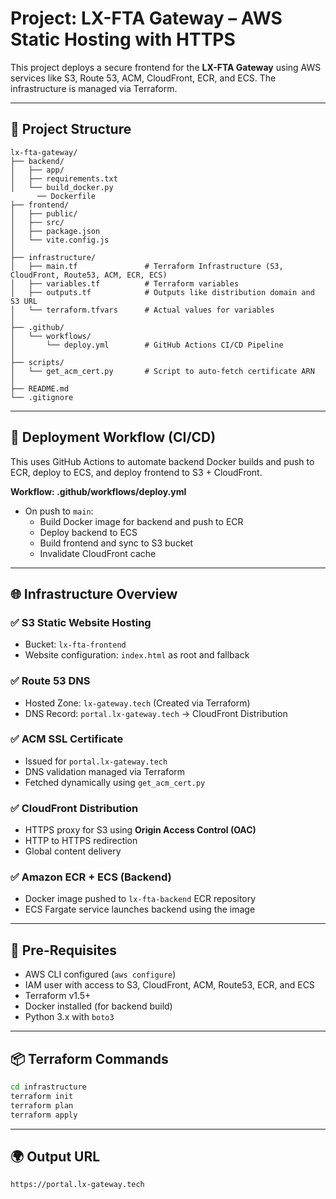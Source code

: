 # Project: LX-FTA Gateway – AWS Static Hosting with HTTPS

This project deploys a secure frontend for the **LX-FTA Gateway** using AWS services like S3, Route 53, ACM, CloudFront, ECR, and ECS. The infrastructure is managed via Terraform.

---

## 🔧 Project Structure
```
lx-fta-gateway/
├── backend/
│   ├── app/
│   ├── requirements.txt
│   └── build_docker.py
      ── Dockerfile
├── frontend/
│   ├── public/
│   ├── src/
│   ├── package.json
│   └── vite.config.js
│
├── infrastructure/
│   ├── main.tf               # Terraform Infrastructure (S3, CloudFront, Route53, ACM, ECR, ECS)
│   ├── variables.tf          # Terraform variables
│   ├── outputs.tf            # Outputs like distribution domain and S3 URL
│   └── terraform.tfvars      # Actual values for variables
│
├── .github/
│   └── workflows/
│       └── deploy.yml        # GitHub Actions CI/CD Pipeline
│
├── scripts/
│   └── get_acm_cert.py       # Script to auto-fetch certificate ARN
│
├── README.md
└── .gitignore
```

---

## 🚀 Deployment Workflow (CI/CD)
This uses GitHub Actions to automate backend Docker builds and push to ECR, deploy to ECS, and deploy frontend to S3 + CloudFront.

**Workflow: .github/workflows/deploy.yml**
- On push to `main`:
  - Build Docker image for backend and push to ECR
  - Deploy backend to ECS
  - Build frontend and sync to S3 bucket
  - Invalidate CloudFront cache

---

## 🌐 Infrastructure Overview

### ✅ S3 Static Website Hosting
- Bucket: `lx-fta-frontend`
- Website configuration: `index.html` as root and fallback

### ✅ Route 53 DNS
- Hosted Zone: `lx-gateway.tech` (Created via Terraform)
- DNS Record: `portal.lx-gateway.tech` → CloudFront Distribution

### ✅ ACM SSL Certificate
- Issued for `portal.lx-gateway.tech`
- DNS validation managed via Terraform
- Fetched dynamically using `get_acm_cert.py`

### ✅ CloudFront Distribution
- HTTPS proxy for S3 using **Origin Access Control (OAC)**
- HTTP to HTTPS redirection
- Global content delivery

### ✅ Amazon ECR + ECS (Backend)
- Docker image pushed to `lx-fta-backend` ECR repository
- ECS Fargate service launches backend using the image

---

## 🔑 Pre-Requisites
- AWS CLI configured (`aws configure`)
- IAM user with access to S3, CloudFront, ACM, Route53, ECR, and ECS
- Terraform v1.5+
- Docker installed (for backend build)
- Python 3.x with `boto3`

---

## 📦 Terraform Commands
```bash
cd infrastructure
terraform init
terraform plan
terraform apply
```

---

## 🌍 Output URL
```
https://portal.lx-gateway.tech